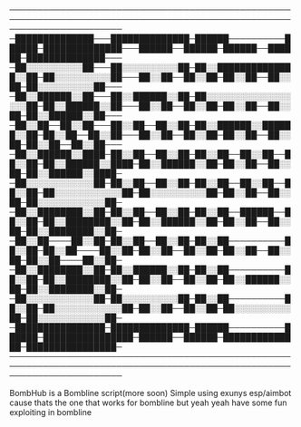 
────────────────────────────────────────────────────────────────────────────────────────────────────────────────────────
─██████████████───██████████████─██████──────────██████─██████████████───██████──██████─██████──██████─██████████████───
─██░░░░░░░░░░██───██░░░░░░░░░░██─██░░██████████████░░██─██░░░░░░░░░░██───██░░██──██░░██─██░░██──██░░██─██░░░░░░░░░░██───
─██░░██████░░██───██░░██████░░██─██░░░░░░░░░░░░░░░░░░██─██░░██████░░██───██░░██──██░░██─██░░██──██░░██─██░░██████░░██───
─██░░██──██░░██───██░░██──██░░██─██░░██████░░██████░░██─██░░██──██░░██───██░░██──██░░██─██░░██──██░░██─██░░██──██░░██───
─██░░██████░░████─██░░██──██░░██─██░░██──██░░██──██░░██─██░░██████░░████─██░░██████░░██─██░░██──██░░██─██░░██████░░████─
─██░░░░░░░░░░░░██─██░░██──██░░██─██░░██──██░░██──██░░██─██░░░░░░░░░░░░██─██░░░░░░░░░░██─██░░██──██░░██─██░░░░░░░░░░░░██─
─██░░████████░░██─██░░██──██░░██─██░░██──██████──██░░██─██░░████████░░██─██░░██████░░██─██░░██──██░░██─██░░████████░░██─
─██░░██────██░░██─██░░██──██░░██─██░░██──────────██░░██─██░░██────██░░██─██░░██──██░░██─██░░██──██░░██─██░░██────██░░██─
─██░░████████░░██─██░░██████░░██─██░░██──────────██░░██─██░░████████░░██─██░░██──██░░██─██░░██████░░██─██░░████████░░██─
─██░░░░░░░░░░░░██─██░░░░░░░░░░██─██░░██──────────██░░██─██░░░░░░░░░░░░██─██░░██──██░░██─██░░░░░░░░░░██─██░░░░░░░░░░░░██─
─████████████████─██████████████─██████──────────██████─████████████████─██████──██████─██████████████─████████████████─
────────────────────────────────────────────────────────────────────────────────────────────────────────────────────────


BombHub is a Bombline script(more soon)
Simple using exunys esp/aimbot cause thats the one that works for bombline but yeah yeah have some fun exploiting in bombline
